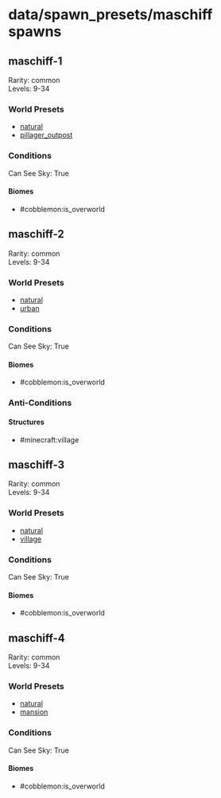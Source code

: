 # data/spawn_presets/maschiff spawns  
  
## maschiff-1  
Rarity: common  
Levels: 9-34  
  
### World Presets  
* [natural](/data/world_presets/natural.md)  
* [pillager_outpost](/data/world_presets/pillager_outpost.md)  
  
### Conditions  
Can See Sky: True  
  
#### Biomes  
  * #cobblemon:is_overworld
  
  
## maschiff-2  
Rarity: common  
Levels: 9-34  
  
### World Presets  
* [natural](/data/world_presets/natural.md)  
* [urban](/data/world_presets/urban.md)  
  
### Conditions  
Can See Sky: True  
  
#### Biomes  
  * #cobblemon:is_overworld
  
  
### Anti-Conditions  
  
#### Structures  
  * #minecraft:village
  
  
## maschiff-3  
Rarity: common  
Levels: 9-34  
  
### World Presets  
* [natural](/data/world_presets/natural.md)  
* [village](/data/world_presets/village.md)  
  
### Conditions  
Can See Sky: True  
  
#### Biomes  
  * #cobblemon:is_overworld
  
  
## maschiff-4  
Rarity: common  
Levels: 9-34  
  
### World Presets  
* [natural](/data/world_presets/natural.md)  
* [mansion](/data/world_presets/mansion.md)  
  
### Conditions  
Can See Sky: True  
  
#### Biomes  
  * #cobblemon:is_overworld
  
